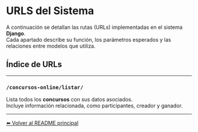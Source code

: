 # URLS del Sistema

A continuación se detallan las rutas (URLs) implementadas en el sistema **Django**.  
Cada apartado describe su función, los parámetros esperados y las relaciones entre modelos que utiliza.

## Índice de URLs

---

### `/concursos-online/listar/`
Lista todos los **concursos** con sus datos asociados.  
Incluye información relacionada, como participantes, creador y ganador.

---

[⬅️ Volver al README principal](../README.md)